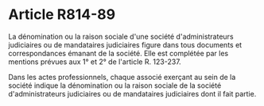 # Article R814-89

La dénomination ou la raison sociale d'une société d'administrateurs judiciaires ou de mandataires judiciaires figure dans tous documents et correspondances émanant de la société. Elle est complétée par les mentions prévues aux 1° et 2° de l'article R. 123-237.

Dans les actes professionnels, chaque associé exerçant au sein de la société indique la dénomination ou la raison sociale de la société d'administrateurs judiciaires ou de mandataires judiciaires dont il fait partie.
